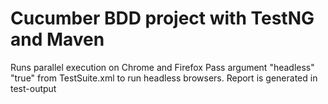 # Cucumber BDD project with TestNG and Maven
Runs parallel execution on Chrome and Firefox
Pass argument "headless" "true" from TestSuite.xml to run headless browsers.
Report is generated in test-output
